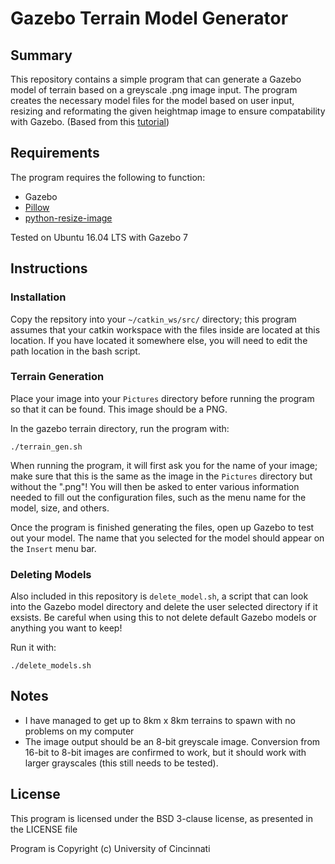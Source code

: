 # Gazebo Terrain Model Generator

## Summary

This repository contains a simple program that can generate a Gazebo model of terrain based on a greyscale .png image input. The program creates the necessary model files for the model based on user input, resizing and reformating the given heightmap image to ensure compatability with Gazebo. (Based from this [tutorial](https://github.com/AS4SR/general_info/wiki/Creating-Heightmaps-for-Gazebo))

## Requirements

The program requires the following to function:
* Gazebo
* [Pillow](http://pillow.readthedocs.io/en/3.0.x/index.html)
* [python-resize-image](https://pypi.python.org/pypi/python-resize-image)

Tested on Ubuntu 16.04 LTS with Gazebo 7

## Instructions

### Installation

Copy the repsitory into your `~/catkin_ws/src/` directory; this program assumes that your catkin workspace with the files inside are located at this location. If you have located it somewhere else, you will need to edit the path location in the bash script.

### Terrain Generation

Place your image into your `Pictures` directory before running the program so that it can be found. This image should be a PNG.

In the gazebo terrain directory, run the program with:

```
./terrain_gen.sh
```

When running the program, it will first ask you for the name of your image; make sure that this is the same as the image in the `Pictures` directory but without the ".png"! You will then be asked to enter various information needed to fill out the configuration files, such as the menu name for the model, size, and others.

Once the program is finished generating the files, open up Gazebo to test out your model. The name that you selected for the model should appear on the `Insert` menu bar.

### Deleting Models

Also included in this repository is `delete_model.sh`, a script that can look into the Gazebo model directory and delete the user selected directory if it exsists. Be careful when using this to not delete default Gazebo models or anything you want to keep!

Run it with:

```
./delete_models.sh
```

## Notes

* I have managed to get up to 8km x 8km terrains to spawn with no problems on my computer
* The image output should be an 8-bit greyscale image. Conversion from 16-bit to 8-bit images are confirmed to work, but it should work with larger grayscales (this still needs to be tested).

## License

This program is licensed under the BSD 3-clause license, as presented in the LICENSE file

Program is Copyright (c) University of Cincinnati

